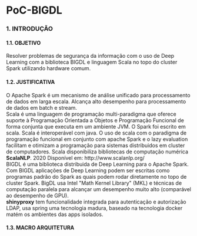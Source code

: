 # PoC-BIGDL

### 1. INTRODUÇÃO
#### 1.1. OBJETIVO
<p>
Resolver problemas de segurança da informação com o uso de Deep 
Learning com a biblioteca BIGDL e linguagem Scala no topo do 
cluster Spark utilizando hardware comum.  
</p>

#### 1.2. JUSTIFICATIVA
<p>
O Apache Spark é um mecanismo de análise unificado para processamento de dados em larga escala. Alcança alto desempenho para processamento de dados em batch e stream.<br>
Scala é uma linguagem de programação multi-paradigma que oferece 
suporte à Programação Orientada a Objetos e Programação 
Funcional de forma conjunta que executa em um ambiente JVM. O Spark foi escrito em scala. Scala é interoperável com java. O uso de scala com o paradigma de programação funcional em conjunto com apache Spark e o lazy evaluation facilitam e otimizam a  programação para sistemas distribuidos em cluster de  computadores. Scala disponibiliza bibliotecas de computação numérica <strong>ScalaNLP</strong>. 2020 Disponível em: 
   http://www.scalanlp.org/<br> 
BIGDL é uma biblioteca distribuida de Deep Learning para o Apache Spark. Com BIGDL aplicações de Deep Learning podem ser escritas como programas padrão do Spark as quais podem rodar diretamente no topo de cluster Spark. BigDL usa Intel "Math Kernel Library" (MKL) e técnicas de computação paralela para alcançar um desempenho muito alto (comparável ao desempenho de GPU).<br>
<strong>shinyproxy</strong> tem funcionalidade integrada para autenticação e autorização LDAP, usa spring uma tecnologia madura, baseado na tecnologia docker matém os ambientes das apps isolados.
</p>

#### 1.3. MACRO ARQUITETURA
